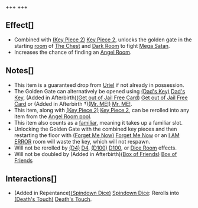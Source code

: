 +++
+++

Effect[]
--------


* Combined with [(Key Piece 2)](/wiki/Key_Piece_2 "Key Piece 2") [Key Piece 2](/wiki/Key_Piece_2 "Key Piece 2"), unlocks the golden gate in the starting [room](/wiki/Rooms "Rooms") of [The Chest](/wiki/The_Chest "The Chest") and [Dark Room](/wiki/Dark_Room "Dark Room") to fight [Mega Satan](/wiki/Mega_Satan "Mega Satan").
* Increases the chance of finding an [Angel Room](/wiki/Angel_Room "Angel Room").


Notes[]
-------


* This item is a guaranteed drop from [Uriel](/wiki/Angel#Uriel "Angel") if not already in possession.
* The Golden Gate can alternatively be opened using [(Dad's Key)](/wiki/Dad%27s_Key "Dad's Key") [Dad's Key](/wiki/Dad%27s_Key "Dad's Key"), (Added in Afterbirth)[(Get out of Jail Free Card)](/wiki/Get_out_of_Jail_Free_Card "Get out of Jail Free Card") [Get out of Jail Free Card](/wiki/Get_out_of_Jail_Free_Card "Get out of Jail Free Card") or (Added in Afterbirth †)[(Mr. ME!)](/wiki/Mr._ME! "Mr. ME!") [Mr. ME!](/wiki/Mr._ME! "Mr. ME!").
* This item, along with [(Key Piece 2)](/wiki/Key_Piece_2 "Key Piece 2") [Key Piece 2](/wiki/Key_Piece_2 "Key Piece 2"), can be rerolled into any item from the [Angel Room pool](/wiki/Item_Pool#Angel_Room "Item Pool").
* This item also counts as a [familiar](/wiki/Familiar "Familiar"), meaning it takes up a familiar slot.
* Unlocking the Golden Gate with the combined key pieces and then restarting the floor with [(Forget Me Now)](/wiki/Forget_Me_Now "Forget Me Now") [Forget Me Now](/wiki/Forget_Me_Now "Forget Me Now") or an [I AM ERROR](/wiki/I_AM_ERROR "I AM ERROR") room will waste the key, which will not respawn.
* Will not be rerolled by [(D4)](/wiki/D4 "D4") [D4](/wiki/D4 "D4"), [(D100)](/wiki/D100 "D100") [D100](/wiki/D100 "D100"), or [Dice Room](/wiki/Dice_Room "Dice Room") effects.
* Will not be doubled by (Added in Afterbirth)[(Box of Friends)](/wiki/Box_of_Friends "Box of Friends") [Box of Friends](/wiki/Box_of_Friends "Box of Friends")


Interactions[]
--------------


* (Added in Repentance)[(Spindown Dice)](/wiki/Spindown_Dice "Spindown Dice") [Spindown Dice](/wiki/Spindown_Dice "Spindown Dice"): Rerolls into [(Death's Touch)](/wiki/Death%27s_Touch "Death's Touch") [Death's Touch](/wiki/Death%27s_Touch "Death's Touch").


